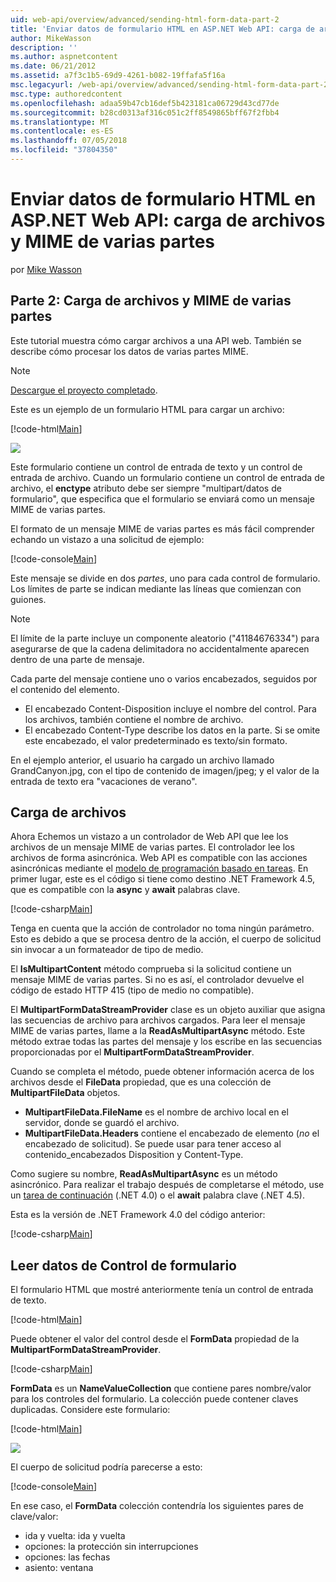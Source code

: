 ```yaml
---
uid: web-api/overview/advanced/sending-html-form-data-part-2
title: 'Enviar datos de formulario HTML en ASP.NET Web API: carga de archivos y MIME de varias partes | Microsoft Docs'
author: MikeWasson
description: ''
ms.author: aspnetcontent
ms.date: 06/21/2012
ms.assetid: a7f3c1b5-69d9-4261-b082-19ffafa5f16a
msc.legacyurl: /web-api/overview/advanced/sending-html-form-data-part-2
msc.type: authoredcontent
ms.openlocfilehash: adaa59b47cb16def5b423181ca06729d43cd77de
ms.sourcegitcommit: b28cd0313af316c051c2ff8549865bff67f2fbb4
ms.translationtype: MT
ms.contentlocale: es-ES
ms.lasthandoff: 07/05/2018
ms.locfileid: "37804350"
---
```

<a name="sending-html-form-data-in-aspnet-web-api-file-upload-and-multipart-mime"></a>Enviar datos de formulario HTML en ASP.NET Web API: carga de archivos y MIME de varias partes
====================
por [Mike Wasson](https://github.com/MikeWasson)

## <a name="part-2-file-upload-and-multipart-mime"></a>Parte 2: Carga de archivos y MIME de varias partes

Este tutorial muestra cómo cargar archivos a una API web. También se describe cómo procesar los datos de varias partes MIME.

> [!NOTE]
> [Descargue el proyecto completado](https://code.msdn.microsoft.com/ASPNET-Web-API-File-Upload-a8c0fb0d).


Este es un ejemplo de un formulario HTML para cargar un archivo:

[!code-html[Main](sending-html-form-data-part-2/samples/sample1.html)]

![](sending-html-form-data-part-2/_static/image1.png)

Este formulario contiene un control de entrada de texto y un control de entrada de archivo. Cuando un formulario contiene un control de entrada de archivo, el **enctype** atributo debe ser siempre &quot;multipart/datos de formulario&quot;, que especifica que el formulario se enviará como un mensaje MIME de varias partes.

El formato de un mensaje MIME de varias partes es más fácil comprender echando un vistazo a una solicitud de ejemplo:

[!code-console[Main](sending-html-form-data-part-2/samples/sample2.cmd)]

Este mensaje se divide en dos *partes*, uno para cada control de formulario. Los límites de parte se indican mediante las líneas que comienzan con guiones.

> [!NOTE]
> El límite de la parte incluye un componente aleatorio (&quot;41184676334&quot;) para asegurarse de que la cadena delimitadora no accidentalmente aparecen dentro de una parte de mensaje.


Cada parte del mensaje contiene uno o varios encabezados, seguidos por el contenido del elemento.

- El encabezado Content-Disposition incluye el nombre del control. Para los archivos, también contiene el nombre de archivo.
- El encabezado Content-Type describe los datos en la parte. Si se omite este encabezado, el valor predeterminado es texto/sin formato.

En el ejemplo anterior, el usuario ha cargado un archivo llamado GrandCanyon.jpg, con el tipo de contenido de imagen/jpeg; y el valor de la entrada de texto era &quot;vacaciones de verano&quot;.

## <a name="file-upload"></a>Carga de archivos

Ahora Echemos un vistazo a un controlador de Web API que lee los archivos de un mensaje MIME de varias partes. El controlador lee los archivos de forma asincrónica. Web API es compatible con las acciones asincrónicas mediante el [modelo de programación basado en tareas](https://msdn.microsoft.com/library/dd460693.aspx). En primer lugar, este es el código si tiene como destino .NET Framework 4.5, que es compatible con la **async** y **await** palabras clave.

[!code-csharp[Main](sending-html-form-data-part-2/samples/sample3.cs)]

Tenga en cuenta que la acción de controlador no toma ningún parámetro. Esto es debido a que se procesa dentro de la acción, el cuerpo de solicitud sin invocar a un formateador de tipo de medio.

El **IsMultipartContent** método comprueba si la solicitud contiene un mensaje MIME de varias partes. Si no es así, el controlador devuelve el código de estado HTTP 415 (tipo de medio no compatible).

El **MultipartFormDataStreamProvider** clase es un objeto auxiliar que asigna las secuencias de archivo para archivos cargados. Para leer el mensaje MIME de varias partes, llame a la **ReadAsMultipartAsync** método. Este método extrae todas las partes del mensaje y los escribe en las secuencias proporcionadas por el **MultipartFormDataStreamProvider**.

Cuando se completa el método, puede obtener información acerca de los archivos desde el **FileData** propiedad, que es una colección de **MultipartFileData** objetos.

- **MultipartFileData.FileName** es el nombre de archivo local en el servidor, donde se guardó el archivo.
- **MultipartFileData.Headers** contiene el encabezado de elemento (*no* el encabezado de solicitud). Se puede usar para tener acceso al contenido\_encabezados Disposition y Content-Type.

Como sugiere su nombre, **ReadAsMultipartAsync** es un método asincrónico. Para realizar el trabajo después de completarse el método, use un [tarea de continuación](https://msdn.microsoft.com/library/ee372288.aspx) (.NET 4.0) o el **await** palabra clave (.NET 4.5).

Esta es la versión de .NET Framework 4.0 del código anterior:

[!code-csharp[Main](sending-html-form-data-part-2/samples/sample4.cs)]

## <a name="reading-form-control-data"></a>Leer datos de Control de formulario

El formulario HTML que mostré anteriormente tenía un control de entrada de texto.

[!code-html[Main](sending-html-form-data-part-2/samples/sample5.html)]

Puede obtener el valor del control desde el **FormData** propiedad de la **MultipartFormDataStreamProvider**.

[!code-csharp[Main](sending-html-form-data-part-2/samples/sample6.cs?highlight=15)]

**FormData** es un **NameValueCollection** que contiene pares nombre/valor para los controles del formulario. La colección puede contener claves duplicadas. Considere este formulario:

[!code-html[Main](sending-html-form-data-part-2/samples/sample7.html)]

![](sending-html-form-data-part-2/_static/image2.png)

El cuerpo de solicitud podría parecerse a esto:

[!code-console[Main](sending-html-form-data-part-2/samples/sample8.cmd)]

En ese caso, el **FormData** colección contendría los siguientes pares de clave/valor:

- ida y vuelta: ida y vuelta
- opciones: la protección sin interrupciones
- opciones: las fechas
- asiento: ventana

